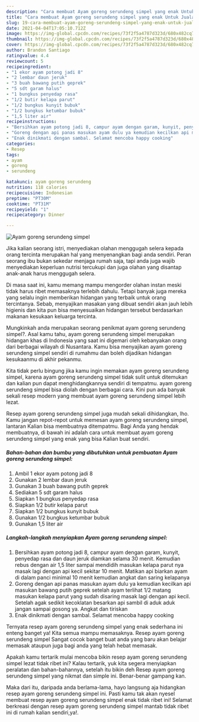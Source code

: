 ```yaml
---
description: "Cara membuat Ayam goreng serundeng simpel yang enak Untuk Jualan"
title: "Cara membuat Ayam goreng serundeng simpel yang enak Untuk Jualan"
slug: 19-cara-membuat-ayam-goreng-serundeng-simpel-yang-enak-untuk-jualan
date: 2021-04-04T17:05:10.712Z
image: https://img-global.cpcdn.com/recipes/73f2f5a4787d323d/680x482cq70/ayam-goreng-serundeng-simpel-foto-resep-utama.jpg
thumbnail: https://img-global.cpcdn.com/recipes/73f2f5a4787d323d/680x482cq70/ayam-goreng-serundeng-simpel-foto-resep-utama.jpg
cover: https://img-global.cpcdn.com/recipes/73f2f5a4787d323d/680x482cq70/ayam-goreng-serundeng-simpel-foto-resep-utama.jpg
author: Brandon Santiago
ratingvalue: 4.4
reviewcount: 5
recipeingredient:
- "1 ekor ayam potong jadi 8"
- "2 lembar daun jeruk"
- "3 buah bawang putih geprek"
- "5 sdt garam halus"
- "1 bungkus penyedap rasa"
- "1/2 butir kelapa parut"
- "1/2 bungkus kunyit bubuk"
- "1/2 bungkus ketumbar bubuk"
- "1,5 liter air"
recipeinstructions:
- "Bersihkan ayam potong jadi 8, campur ayam dengan garam, kunyit, penyedap rasa dan daun jeruk diamkan selama 30 menit. Kemudian rebus dengan air 1,5 liter sampai mendidih masukan kelapa parut nya masak lagi dengan api kecil sekitar 10 menit. Matikan api biarkan ayam di dalam panci minimal 10 menit kemudian angkat dan saring kelapanya"
- "Goreng dengan api panas masukan ayam dulu ya kemudian kecilkan api masukan bawang putih geprek setelah ayam terlihat 1/2 matang masukan kelapa parut yang sudah disaring masak lagi dengan api kecil. Setelah agak sedikit kecoklatan besarkan api sambil di aduk aduk jangan sampai gosong ya. Angkat dan tiriskan"
- "Enak dinikmati dengan sambal. Selamat mencoba happy cooking"
categories:
- Resep
tags:
- ayam
- goreng
- serundeng

katakunci: ayam goreng serundeng 
nutrition: 118 calories
recipecuisine: Indonesian
preptime: "PT30M"
cooktime: "PT31M"
recipeyield: "1"
recipecategory: Dinner

---
```



![Ayam goreng serundeng simpel](https://img-global.cpcdn.com/recipes/73f2f5a4787d323d/680x482cq70/ayam-goreng-serundeng-simpel-foto-resep-utama.jpg)

Jika kalian seorang istri, menyediakan olahan menggugah selera kepada orang tercinta merupakan hal yang menyenangkan bagi anda sendiri. Peran seorang ibu bukan sekedar menjaga rumah saja, tapi anda juga wajib menyediakan keperluan nutrisi tercukupi dan juga olahan yang disantap anak-anak harus menggugah selera.

Di masa  saat ini, kamu memang mampu mengorder olahan instan meski tidak harus ribet memasaknya terlebih dahulu. Tetapi banyak juga mereka yang selalu ingin memberikan hidangan yang terbaik untuk orang tercintanya. Sebab, menyajikan masakan yang dibuat sendiri akan jauh lebih higienis dan kita pun bisa menyesuaikan hidangan tersebut berdasarkan makanan kesukaan keluarga tercinta. 



Mungkinkah anda merupakan seorang penikmat ayam goreng serundeng simpel?. Asal kamu tahu, ayam goreng serundeng simpel merupakan hidangan khas di Indonesia yang saat ini digemari oleh kebanyakan orang dari berbagai wilayah di Nusantara. Kamu bisa menyajikan ayam goreng serundeng simpel sendiri di rumahmu dan boleh dijadikan hidangan kesukaanmu di akhir pekanmu.

Kita tidak perlu bingung jika kamu ingin memakan ayam goreng serundeng simpel, karena ayam goreng serundeng simpel tidak sulit untuk ditemukan dan kalian pun dapat menghidangkannya sendiri di tempatmu. ayam goreng serundeng simpel bisa diolah dengan berbagai cara. Kini pun ada banyak sekali resep modern yang membuat ayam goreng serundeng simpel lebih lezat.

Resep ayam goreng serundeng simpel juga mudah sekali dihidangkan, lho. Kamu jangan repot-repot untuk memesan ayam goreng serundeng simpel, lantaran Kalian bisa membuatnya ditempatmu. Bagi Anda yang hendak membuatnya, di bawah ini adalah cara untuk membuat ayam goreng serundeng simpel yang enak yang bisa Kalian buat sendiri.

<!--inarticleads1-->

##### Bahan-bahan dan bumbu yang dibutuhkan untuk pembuatan Ayam goreng serundeng simpel:

1. Ambil 1 ekor ayam potong jadi 8
1. Gunakan 2 lembar daun jeruk
1. Gunakan 3 buah bawang putih geprek
1. Sediakan 5 sdt garam halus
1. Siapkan 1 bungkus penyedap rasa
1. Siapkan 1/2 butir kelapa parut
1. Siapkan 1/2 bungkus kunyit bubuk
1. Gunakan 1/2 bungkus ketumbar bubuk
1. Gunakan 1,5 liter air




<!--inarticleads2-->

##### Langkah-langkah menyiapkan Ayam goreng serundeng simpel:

1. Bersihkan ayam potong jadi 8, campur ayam dengan garam, kunyit, penyedap rasa dan daun jeruk diamkan selama 30 menit. Kemudian rebus dengan air 1,5 liter sampai mendidih masukan kelapa parut nya masak lagi dengan api kecil sekitar 10 menit. Matikan api biarkan ayam di dalam panci minimal 10 menit kemudian angkat dan saring kelapanya
1. Goreng dengan api panas masukan ayam dulu ya kemudian kecilkan api masukan bawang putih geprek setelah ayam terlihat 1/2 matang masukan kelapa parut yang sudah disaring masak lagi dengan api kecil. Setelah agak sedikit kecoklatan besarkan api sambil di aduk aduk jangan sampai gosong ya. Angkat dan tiriskan
1. Enak dinikmati dengan sambal. Selamat mencoba happy cooking




Ternyata resep ayam goreng serundeng simpel yang enak sederhana ini enteng banget ya! Kita semua mampu memasaknya. Resep ayam goreng serundeng simpel Sangat cocok banget buat anda yang baru akan belajar memasak ataupun juga bagi anda yang telah hebat memasak.

Apakah kamu tertarik mulai mencoba bikin resep ayam goreng serundeng simpel lezat tidak ribet ini? Kalau tertarik, yuk kita segera menyiapkan peralatan dan bahan-bahannya, setelah itu bikin deh Resep ayam goreng serundeng simpel yang nikmat dan simple ini. Benar-benar gampang kan. 

Maka dari itu, daripada anda berlama-lama, hayo langsung aja hidangkan resep ayam goreng serundeng simpel ini. Pasti kamu tak akan nyesel membuat resep ayam goreng serundeng simpel enak tidak ribet ini! Selamat berkreasi dengan resep ayam goreng serundeng simpel mantab tidak ribet ini di rumah kalian sendiri,ya!.

